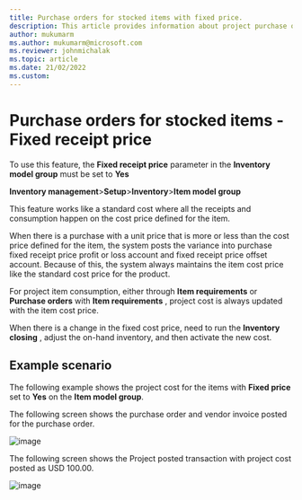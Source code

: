 ```yaml
---
title: Purchase orders for stocked items with fixed price.
description: This article provides information about project purchase orders for stocked items with fixed price.
author: mukumarm
ms.author: mukumarm@microsoft.com
ms.reviewer: johnmichalak
ms.topic: article
ms.date: 21/02/2022
ms.custom:
---
```

# Purchase orders for stocked items - Fixed receipt price 

To use this feature, the **Fixed receipt price** parameter in the **Inventory model group** must be set to **Yes**

**Inventory management**>**Setup**>**Inventory**>**Item model group**

This feature works like a standard cost where all the receipts and consumption happen on the cost price defined for the item.

When there is a purchase with a unit price that is more or less than the cost price defined for the item, the system posts the variance into purchase fixed receipt price profit or loss account and fixed receipt price offset account. Because of this, the system always maintains the item cost price like the standard cost price for the product.

For project item consumption, either through **Item requirements** or **Purchase orders** with **Item requirements** , project cost is always updated with the item cost price.

When there is a change in the fixed cost price, need to run the **Inventory closing** , adjust the on-hand inventory, and then activate the new cost.

## Example scenario

The following example shows the project cost for the items with **Fixed price** set to **Yes** on the **Item model group**.

The following screen shows the purchase order and vendor invoice posted for the purchase order.

![image](https://user-images.githubusercontent.com/103096040/220296385-83f07201-d3af-46ee-a99e-0ab3786312e3.png)

The following screen shows the Project posted transaction with project cost posted as USD 100.00.

![image](https://user-images.githubusercontent.com/103096040/220296443-c77a7d53-d8c9-44d1-b568-dd52f995ae42.png)
